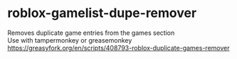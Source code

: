# roblox-gamelist-dupe-remover
Removes duplicate game entries from the games section\
Use with tampermonkey or greasemonkey\
https://greasyfork.org/en/scripts/408793-roblox-duplicate-games-remover